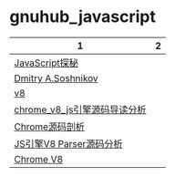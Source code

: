 gnuhub_javascript
========================

| 1 | 2 |
| --- | --- |
| [JavaScript探秘](http://www.nowamagic.net/librarys/veda/detail/1623) | |
| [Dmitry A.Soshnikov](http://dmitrysoshnikov.com/) | |
| [v8](https://github.com/v8/v8) | |
| [chrome_v8_js引擎源码导读分析](http://wenku.baidu.com/view/e11675a7dd3383c4bb4cd27b.html) | |
| [Chrome源码剖析](http://www.cnblogs.com/duguguiyu/archive/2008/10/02/1303095.html) | |
| [JS引擎V8 Parser源码分析](http://www.open-open.com/doc/view/3059953870bb40deabcc83b68e3229bb) | |
| [Chrome V8](https://developers.google.com/v8/intro) | |
